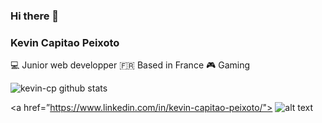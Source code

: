 
### Hi there 👋

### Kevin Capitao Peixoto
💻 Junior web developper 🇫🇷 Based in France 🎮 Gaming

![kevin-cp github stats](https://github-readme-stats.vercel.app/api?username=kevin-cp&show_icons=true&hide_border=true)

<a href=”https://www.linkedin.com/in/kevin-capitao-peixoto/"> ![alt text](https://img.shields.io/badge/-LinkedIn-0e76a8?style=plastic&logo=linkedIn)</a>
<!--
**kevin-cp/kevin-cp** is a ✨ _special_ ✨ repository because its `README.md` (this file) appears on your GitHub profile.

Here are some ideas to get you started:

- 🔭 I’m currently working on ...
- 🌱 I’m currently learning ...
- 👯 I’m looking to collaborate on ...
- 🤔 I’m looking for help with ...
- 💬 Ask me about ...
- 📫 How to reach me: ...
- 😄 Pronouns: ...
- ⚡ Fun fact: ...
-->
